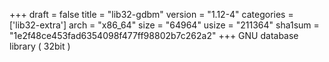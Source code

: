 +++
draft = false
title = "lib32-gdbm"
version = "1.12-4"
categories = ['lib32-extra']
arch = "x86_64"
size = "64964"
usize = "211364"
sha1sum = "1e2f48ce453fad6354098f477ff98802b7c262a2"
+++
GNU database library ( 32bit )